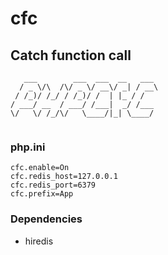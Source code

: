 # cfc

## Catch function call

```
   ___        ___  ___  __   ___ 
  / _ \/\  /\/ _ \/ __\/ _| / __\
 / /_)/ /_/ / /_)/ /  | |_ / /   
/ ___/ __  / ___/ /___|  _/ /___ 
\/   \/ /_/\/   \____/|_| \____/ 
                                 
```

### php.ini

```
cfc.enable=On
cfc.redis_host=127.0.0.1
cfc.redis_port=6379
cfc.prefix=App
```

### Dependencies

- hiredis
